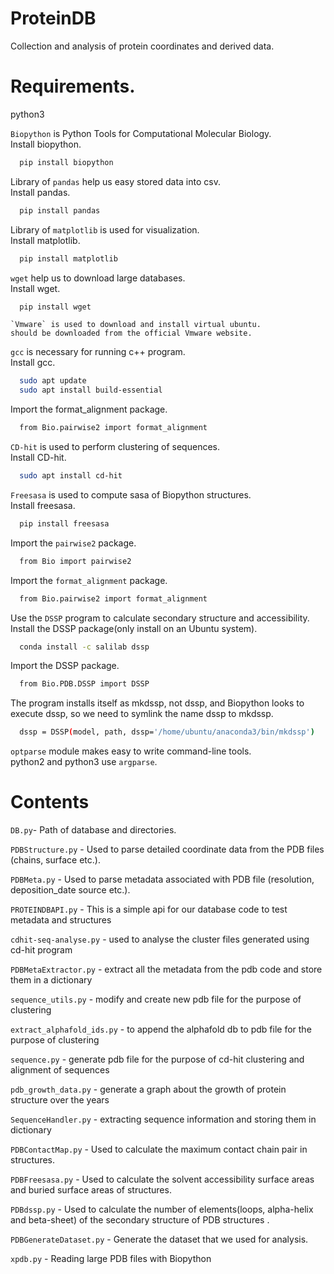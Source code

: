 # ProteinDB
Collection and analysis of protein coordinates and derived data.

# Requirements.

python3 
   
`Biopython` is Python Tools for Computational Molecular Biology.     
Install biopython.   
```bash
  pip install biopython
```
    
Library of `pandas` help us easy stored data into csv.   
Install pandas.     
```bash
  pip install pandas
```
Library of `matplotlib` is used for visualization.   
Install matplotlib.     
```bash
  pip install matplotlib
```

`wget` help us to download large databases.   
Install wget.     
```bash
  pip install wget
```
```
`Vmware` is used to download and install virtual ubuntu. 
should be downloaded from the official Vmware website.
```
`gcc` is necessary for running c++ program.   
Install gcc.     
```bash
  sudo apt update
  sudo apt install build-essential
```
Import the format_alignment package.   
```bash
  from Bio.pairwise2 import format_alignment 
```

`CD-hit` is used to perform clustering of sequences.   
Install CD-hit.     
```bash
  sudo apt install cd-hit
```

`Freesasa` is used to compute sasa of Biopython structures.     
Install freesasa.   
```bash
  pip install freesasa
```
Import the `pairwise2` package.   
```bash
  from Bio import pairwise2 
```

Import the `format_alignment` package.   
```bash
  from Bio.pairwise2 import format_alignment  
```

Use the `DSSP` program to calculate secondary structure and accessibility.   
Install the DSSP package(only install on an Ubuntu system).    
```bash
  conda install -c salilab dssp
```
Import the DSSP package.   
```bash
  from Bio.PDB.DSSP import DSSP   
```
The program installs itself as mkdssp, not dssp, and Biopython looks to execute dssp, so we need to symlink the name dssp to mkdssp.   
```bash
  dssp = DSSP(model, path, dssp='/home/ubuntu/anaconda3/bin/mkdssp')
```
    
`optparse` module makes easy to write command-line tools.    
python2 and python3 use `argparse`.  

# Contents
`DB.py`- Path of database and directories.  

`PDBStructure.py` - Used to parse detailed coordinate data from the PDB files (chains, surface etc.).

`PDBMeta.py` - Used to parse metadata associated with PDB file (resolution, deposition_date source etc.).

`PROTEINDBAPI.py` - This is a simple api for our database code to test metadata and structures
 
`cdhit-seq-analyse.py` - used to analyse the cluster files generated using cd-hit program

`PDBMetaExtractor.py` - extract all the metadata from the pdb code and store them in a dictionary
 
`sequence_utils.py` - modify and create new pdb file for the purpose of clustering
 
`extract_alphafold_ids.py` -   to append the alphafold db to pdb file for the purpose of clustering

`sequence.py` - generate pdb file for the purpose of cd-hit clustering and alignment of sequences 

`pdb_growth_data.py` - generate a graph about the growth of protein structure over the years

`SequenceHandler.py`  - extracting sequence information and storing them in dictionary

`PDBContactMap.py` - Used to calculate the maximum contact chain pair in structures.

`PDBFreesasa.py` - Used to calculate the solvent accessibility surface areas and buried surface areas of structures.

`PDBdssp.py` - Used to calculate the number of elements(loops, alpha-helix and beta-sheet) of the secondary structure of PDB structures .

`PDBGenerateDataset.py` - Generate the dataset that we used for analysis.

`xpdb.py` - Reading large PDB files with Biopython

